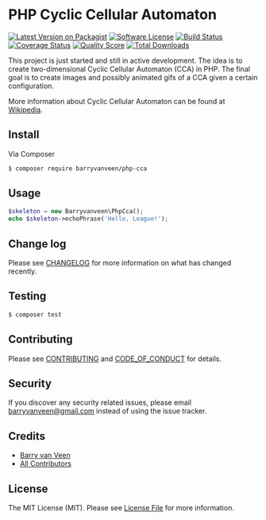 # PHP Cyclic Cellular Automaton

[![Latest Version on Packagist][ico-version]][link-packagist]
[![Software License][ico-license]](LICENSE.md)
[![Build Status][ico-travis]][link-travis]
[![Coverage Status][ico-scrutinizer]][link-scrutinizer]
[![Quality Score][ico-code-quality]][link-code-quality]
[![Total Downloads][ico-downloads]][link-downloads]

This project is just started and still in active development. The idea is to create two-dimensional Cyclic Cellular 
Automaton (CCA) in PHP. The final goal is to create images and possibly animated gifs of a CCA given a certain 
configuration.

More information about Cyclic Cellular Automaton can be found at [Wikipedia](https://en.wikipedia.org/wiki/Cyclic_cellular_automaton).

## Install

Via Composer

``` bash
$ composer require barryvanveen/php-cca
```

## Usage

``` php
$skeleton = new Barryvanveen\PhpCca();
echo $skeleton->echoPhrase('Hello, League!');
```

## Change log

Please see [CHANGELOG](CHANGELOG.md) for more information on what has changed recently.

## Testing

``` bash
$ composer test
```

## Contributing

Please see [CONTRIBUTING](CONTRIBUTING.md) and [CODE_OF_CONDUCT](CODE_OF_CONDUCT.md) for details.

## Security

If you discover any security related issues, please email barryvanveen@gmail.com instead of using the issue tracker.

## Credits

- [Barry van Veen][link-author]
- [All Contributors][link-contributors]

## License

The MIT License (MIT). Please see [License File](LICENSE.md) for more information.

[ico-version]: https://img.shields.io/packagist/v/barryvanveen/php-cca.svg?style=flat-square
[ico-license]: https://img.shields.io/badge/license-MIT-brightgreen.svg?style=flat-square
[ico-travis]: https://img.shields.io/travis/barryvanveen/php-cca/master.svg?style=flat-square
[ico-scrutinizer]: https://img.shields.io/scrutinizer/coverage/g/barryvanveen/php-cca.svg?style=flat-square
[ico-code-quality]: https://img.shields.io/scrutinizer/g/barryvanveen/php-cca.svg?style=flat-square
[ico-downloads]: https://img.shields.io/packagist/dt/barryvanveen/php-cca.svg?style=flat-square

[link-packagist]: https://packagist.org/packages/barryvanveen/php-cca
[link-travis]: https://travis-ci.org/barryvanveen/php-cca
[link-scrutinizer]: https://scrutinizer-ci.com/g/barryvanveen/php-cca/code-structure
[link-code-quality]: https://scrutinizer-ci.com/g/barryvanveen/php-cca
[link-downloads]: https://packagist.org/packages/barryvanveen/php-cca
[link-author]: https://github.com/barryvanveen
[link-contributors]: ../../contributors
